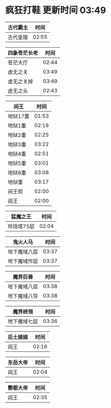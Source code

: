 # 疯狂打鞋 更新时间 03:49

| 古代霸主   | 时间    |
|--------|-------|
| 古代皇陵 | 02:55 |

| 四象苍茫长老   | 时间    |
|--------|-------|
| 苍茫大厅 | 02:44 |
| 虚无之关 | 03:49 |
| 虚无之关掉 | 03:49 |
| 虚无之头 | 02:43 |

| 间王   | 时间    |
|--------|-------|
| 地狱17重 | 01:53 |
| 地狱1重 | 02:16 |
| 地狱2重 | 02:25 |
| 地狱3重 | 03:22 |
| 地狱4重 | 02:51 |
| 地狱5重 | 03:01 |
| 地狱8重 | 03:08 |
| 地狱重 | 03:17 |
| 间王熙 | 02:00 |
| 阎王 | 02:00 |

| 猛魔之王   | 时间    |
|--------|-------|
| 玲珑塔75层 | 02:04 |

| 鬼火人马   | 时间    |
|--------|-------|
| 地下魔域八层 | 03:37 |
| 地下魔域作层 | 03:37 |

| 魔界巨兽   | 时间    |
|--------|-------|
| 地下魔域八层 | 03:38 |
| 地下魔域八导 | 03:38 |

| 魔界统领   | 时间    |
|--------|-------|
| 地下魔域七层 | 03:36 |

| 后土娘娘   | 时间    |
|--------|-------|
| 阎王 | 02:16 |

| 东岳大帝   | 时间    |
|--------|-------|
| 阎王 | 02:04 |

| 酆都大帝   | 时间    |
|--------|-------|
| 阎王 | 02:35 |